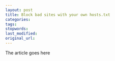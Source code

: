 ```yaml
---
layout: post
title: Block bad sites with your own hosts.txt
categories:
tags:
stopwords:
last_modified:
original_url: 
---
```


The article goes here

